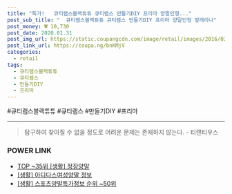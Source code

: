 ```yaml
--- 
title: "특가!   큐티램스블랙튜튜 큐티램스 만들기DIY 프리마 양말인형..." 
post_sub_title: "  큐티램스블랙튜튜 큐티램스 만들기DIY 프리마 양말인형 발레리나" 
post_money: ₩ 10,730 
post_date: 2020.01.31 
post_img_url: https://static.coupangcdn.com/image/retail/images/2016/02/18/11/1/40430cea-f12d-4727-8a4c-3cbfb16b6764.jpg 
post_link_url: https://coupa.ng/bnKMjV 
categories: 
  - retail 
tags: 
  - 큐티램스블랙튜튜 
  - 큐티램스 
  - 만들기DIY 
  - 프리마 
--- 
```

  #큐티램스블랙튜튜 #큐티램스 #만들기DIY #프리마 
<hr> 

> 탐구하여 찾아질 수 없을 정도로 어려운 문제는 존재하지 않는다. - 티랜티우스 


### POWER LINK

* <a href="https://blog.naver.com/fasyy4321/221778298455" target="_blank"> TOP ~35위 [생활] 정장양말</a>
* <a href="https://blog.naver.com/santokki14/221765295735" target="_blank"> [생활] 아디다스여성양말 정보 </a>
* <a href="https://blog.naver.com/sakai111/221774874384" target="_blank"> [생활] 스포츠양말특가정보 순위 ~50위</a>
